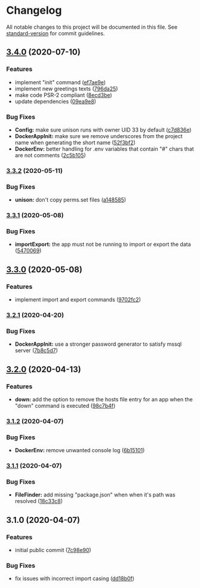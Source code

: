 # Changelog

All notable changes to this project will be documented in this file. See [standard-version](https://github.com/conventional-changelog/standard-version) for commit guidelines.

## [3.4.0](https://github.com/labor-digital/lab-cli/compare/v3.3.2...v3.4.0) (2020-07-10)


### Features

* implement "init" command ([ef7ae9e](https://github.com/labor-digital/lab-cli/commit/ef7ae9e2c98424e7fd20da947a2812696f6b3197))
* implement new greetings texts ([796da25](https://github.com/labor-digital/lab-cli/commit/796da2596e86c5d51ccd5706be6ecfc465b83571))
* make code PSR-2 compliant ([8ecd3be](https://github.com/labor-digital/lab-cli/commit/8ecd3be189afbb92ccb9be1cda026bab7cd773f2))
* update dependencies ([09ea9e8](https://github.com/labor-digital/lab-cli/commit/09ea9e84e6f14e868fc93293e8a27ef1bcf0318e))


### Bug Fixes

* **Config:** make sure unison runs with owner UID 33 by default ([c7d836e](https://github.com/labor-digital/lab-cli/commit/c7d836e6aa64f0d4e4cd376b8634868c6a0a06fa))
* **DockerAppInit:** make sure we remove underscores from the project name when generating the short name ([52f3bf2](https://github.com/labor-digital/lab-cli/commit/52f3bf251bb013575d8974098375839e39dcd499))
* **DockerEnv:** better handling for .env variables that contain "#" chars that are not comments ([2c5b105](https://github.com/labor-digital/lab-cli/commit/2c5b105486015cfe44fd9d44bfeceaa4bbcde778))

### [3.3.2](https://github.com/labor-digital/lab-cli/compare/v3.3.1...v3.3.2) (2020-05-11)


### Bug Fixes

* **unison:** don't copy perms.set files ([a148585](https://github.com/labor-digital/lab-cli/commit/a14858580dd05ea6d4801709f64a0f2e4728afb9))

### [3.3.1](https://github.com/labor-digital/lab-cli/compare/v3.3.0...v3.3.1) (2020-05-08)


### Bug Fixes

* **importExport:** the app must not be running to import or export the data ([5470069](https://github.com/labor-digital/lab-cli/commit/547006931c5e57ab6510bc5bb0923def96c3ad81))

## [3.3.0](https://github.com/labor-digital/lab-cli/compare/v3.2.1...v3.3.0) (2020-05-08)


### Features

* implement import and export commands ([9702fc2](https://github.com/labor-digital/lab-cli/commit/9702fc22db95088830caa8ae44edd397f0351986))

### [3.2.1](https://github.com/labor-digital/lab-cli/compare/v3.2.0...v3.2.1) (2020-04-20)


### Bug Fixes

* **DockerAppInit:** use a stronger password generator to satisfy mssql server ([7b8c5d7](https://github.com/labor-digital/lab-cli/commit/7b8c5d75b514edef53a763ecffeb3b419d1c11a1))

## [3.2.0](https://github.com/labor-digital/lab-cli/compare/v3.1.2...v3.2.0) (2020-04-13)


### Features

* **down:** add the option to remove the hosts file entry for an app when the "down" command is executed ([98c7b4f](https://github.com/labor-digital/lab-cli/commit/98c7b4fbc7e80be4daf21d31ac1b47beb2df2a79))

### [3.1.2](https://github.com/labor-digital/lab-cli/compare/v3.1.1...v3.1.2) (2020-04-07)


### Bug Fixes

* **DockerEnv:** remove unwanted console log ([6b15101](https://github.com/labor-digital/lab-cli/commit/6b15101e4e2e56d7751c8816249d1b9fce45c400))

### [3.1.1](https://github.com/labor-digital/lab-cli/compare/v3.1.0...v3.1.1) (2020-04-07)


### Bug Fixes

* **FileFinder:** add missing "package.json" when when it's path was resolved ([18c33c8](https://github.com/labor-digital/lab-cli/commit/18c33c8f846ce60a957760e5d36adb79ee23ae80))

## 3.1.0 (2020-04-07)


### Features

* initial public commit ([7c98e90](https://github.com/labor-digital/lab-cli/commit/7c98e90b72c93bc5e14f5b7753c1c61f3404129a))


### Bug Fixes

* fix issues with incorrect import casing ([dd18b0f](https://github.com/labor-digital/lab-cli/commit/dd18b0fa32bbc084ba0b62f3abb89a0a923f5818))
